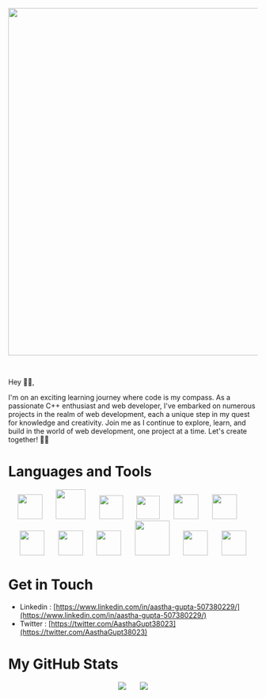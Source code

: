 <p align="center">
<img width="700"src="https://github.com/aastha-cse/aastha-cse/assets/100745494/3b3bf116-4cad-4732-bf76-f8353e996127">
</p>


<br>

Hey 👋🏻,


I'm on an exciting learning journey where code is my compass. As a passionate C++ enthusiast and web developer, I've embarked on numerous projects in the realm of web development, each a unique step in my quest for knowledge and creativity. Join me as I continue to explore, learn, and build in the world of web development, one project at a time. Let's create together! 🚀🌐

# Languages and Tools

<p align="center">
<img width="50" src="https://github.com/aastha-cse/aastha-cse/assets/100745494/f30bc3dc-2e1d-4027-89aa-dd8e866fddd1">&nbsp;&nbsp;&nbsp;&nbsp;&nbsp;&nbsp;
<img width="60" src="https://github.com/aastha-cse/aastha-cse/assets/100745494/5806e050-3522-42e5-9370-5e4c5222c4ec">&nbsp;&nbsp;&nbsp;&nbsp;&nbsp;&nbsp;
<img width="48" src="https://github.com/aastha-cse/aastha-cse/assets/100745494/264e04ae-1558-4d73-a6be-e76210e203f0">&nbsp;&nbsp;&nbsp;&nbsp;&nbsp;&nbsp;
<img width="47" src="https://github.com/aastha-cse/aastha-cse/assets/100745494/722dafc7-fdde-424a-8a34-a72ddf4730b1">&nbsp;&nbsp;&nbsp;&nbsp;&nbsp;&nbsp;
<img width="50" src="https://github.com/aastha-cse/aastha-cse/assets/100745494/7feda860-59b6-43ac-86e6-63e1b9879115">&nbsp;&nbsp;&nbsp;&nbsp;&nbsp;&nbsp;
<img width="50" src="https://github.com/aastha-cse/aastha-cse/assets/100745494/58181806-51e7-4062-be91-e897e229e9c6">&nbsp;&nbsp;&nbsp;&nbsp;&nbsp;&nbsp;
<img width="50" src="https://github.com/aastha-cse/aastha-cse/assets/100745494/94877a9b-9ff3-41dd-9930-4d887fc84309">&nbsp;&nbsp;&nbsp;&nbsp;&nbsp;&nbsp;
<img width="50" src="https://github.com/aastha-cse/aastha-cse/assets/100745494/afef0727-cddb-407b-9385-88426e4c4e94">&nbsp;&nbsp;&nbsp;&nbsp;&nbsp;&nbsp;
<img width="50" src="https://github.com/aastha-cse/aastha-cse/assets/100745494/202166c0-3433-4655-b6d0-ab767a344840">&nbsp;&nbsp;&nbsp;&nbsp;&nbsp;&nbsp;
<img width="70" src="https://github.com/aastha-cse/aastha-cse/assets/100745494/cf7a8e99-1a8f-4d97-9e28-d689a6a9fea4">&nbsp;&nbsp;&nbsp;&nbsp;&nbsp;&nbsp;
<img width="50" src="https://github.com/aastha-cse/aastha-cse/assets/100745494/0a797f84-4b97-44ad-b054-780ede0c12c9">&nbsp;&nbsp;&nbsp;&nbsp;&nbsp;&nbsp;
<img width="50" src="https://github.com/aastha-cse/aastha-cse/assets/100745494/ca320cee-0773-4e2a-9202-1d149e671f66">
</p>



# Get in Touch
- Linkedin : [https://www.linkedin.com/in/aastha-gupta-507380229/](https://www.linkedin.com/in/aastha-gupta-507380229/)
- Twitter : [https://twitter.com/AasthaGupt38023](https://twitter.com/AasthaGupt38023)

# My GitHub Stats

<div align="center">
<img src="https://github-readme-stats.vercel.app/api/top-langs/?username=aastha-cse">&nbsp;&nbsp;&nbsp;&nbsp;&nbsp;&nbsp;
<img src="https://github-readme-streak-stats.herokuapp.com?user=aastha-cse&theme=prussian&background=45%2C251784%2C903BA7">
</div>
